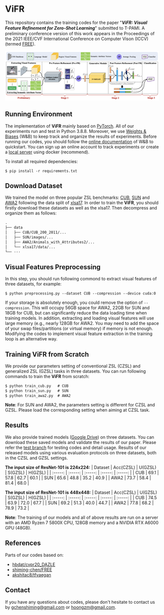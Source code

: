 # ViFR


This repository contains the training codes for the paper  "***ViFR: Visual Feature Reﬁnement for Zero-Shot Learning***" submitted to T-PAMI. A preliminary conference version of this work appears in the Proceedings of the 2021 IEEE/CVF International Conference on Computer Vison (ICCV) (termed [FREE](https://openaccess.thecvf.com/content/ICCV2021/papers/Chen_FREE_Feature_Refinement_for_Generalized_Zero-Shot_Learning_ICCV_2021_paper.pdf)).

![](figs/ViFR.png)


## Running Environment
The implementation of **ViFR** mainly based on [PyTorch](https://pytorch.org/). All of our experiments run and test in Python 3.8.8. Moreover, we use [Weights & Biases](https://wandb.ai/site) (W&B) to keep track and organize the results of experiments. Before running our codes, you should follow the [online documentation](https://docs.wandb.ai/quickstart) of W&B to quickstart. You can sign up an online account to track experiments or create a [local server](https://hub.docker.com/r/wandb/local) using docker (recommend).

To install all required dependencies:
```
$ pip install -r requirements.txt
```


## Download Dataset 

We trained the model on three popular ZSL benchmarks: [CUB](http://www.vision.caltech.edu/visipedia/CUB-200-2011.html), [SUN](http://cs.brown.edu/~gmpatter/sunattributes.html) and [AWA2](http://cvml.ist.ac.at/AwA2/) following the data split of [xlsa17](http://datasets.d2.mpi-inf.mpg.de/xian/xlsa17.zip). In order to train the **ViFR**, you should firstly download these datasets as well as the xlsa17. Then decompress and organize them as follows: 
```
.
├── data
│   ├── CUB/CUB_200_2011/...
│   ├── SUN/images/...
│   ├── AWA2/Animals_with_Attributes2/...
│   └── xlsa17/data/...
└── ···
```


## Visual Features Preprocessing

In this step, you should run following commond to extract visual features of three datasets, for example:

```
$ python preprocessing.py --dataset CUB --compression --device cuda:0
```
If your storage is absolutely enough, you could remove the option of `--compression`. This will occupy 56GB space for AWA2, 22GB for SUN and 18GB for CUB, but can significantly reduce the data loading time when training models.
In addition, extracting and loading visual features will use large memory (e.g., nearly 128GB for AWA2. You may need to add the space of your swap files/partitions (or virtual memory) if memory is not enough. Modifying the codes to implement visual feature extraction in the training loop is an alternative way. 

## Training ViFR from Scratch
We provide our parameters setting of conventional ZSL (CZSL) and generalized ZSL (GZSL) tasks in three datasets. You can run following commands to train the **ViFR** from scratch:

```
$ python train_cub.py   # CUB
$ python train_sun.py   # SUN
$ python train_awa2.py  # AWA2
```
**Note**: For SUN and AWA2, the parameters setting is different for CZSL and GZSL. Please load the corresponding setting when aiming at CZSL task.

## Results

We also provide trained models ([Google Drive]()) on three datasets. You can download these saved models and validate the results of our paper. Please refer the [test branch]() for testing codes and detail usage.
Results of our released models using various evaluation protocols on three datasets, both in the CZSL and GZSL settings.

**The input size of ResNet-101 is 224x224:**
| Dataset | Acc(CZSL) | U(GZSL) | S(GZSL) | H(GZSL) |
| :-----: | :-----: | :-----: | :-----: | :-----: |
| CUB | 69.1 | 57.8 | 62.7 | 60.1 |
| SUN | 65.6 | 48.8 | 35.2 | 40.9 |
| AWA2 | 73.7 | 58.4 | 81.4 | 68.0 |

**The input size of ResNet-101 is 448x448:**
| Dataset | Acc(CZSL) | U(GZSL) | S(GZSL) | H(GZSL) |
| :-----: | :-----: | :-----: | :-----: | :-----: |
| CUB | 74.5 | 63.9 | 72.0 | 67.7 |
| SUN | 69.2 | 51.3 | 40.0 | 44.7 |
| AWA2 | 77.8 | 68.2 | 78.9 | 73.2 |

**Note**:  The training of our models and all of above results are run on a server with an AMD Ryzen 7 5800X CPU, 128GB memory and a NVIDIA RTX A6000 GPU (48GB).
<!-- 
## Citation
If this work is helpful for you, please cite our paper.

```
@InProceedings{Chen2021TransZero,
    author    = {Chen, Shiming and Hong, Ziming and Liu, Yang and Xie, Guo-Sen and Sun, Baigui and Li, Hao and Peng, Qinmu and Lu, Ke and You, Xinge},
    title     = {TransZero: Attribute-guided Transformer for Zero-Shot Learning},
    booktitle = {Proceedings of the Thirty-Sixth AAAI Conference on Artificial Intelligence (AAAI)},
    year      = {2022}
}
``` -->

## References
Parts of our codes based on:
* [hbdat/cvpr20_DAZLE](https://github.com/hbdat/cvpr20_DAZLE)
* [shiming-chen/FREE](https://github.com/shiming-chen/FREE)
* [akshitac8/tfvaegan](https://github.com/akshitac8/tfvaegan)

## Contact
If you have any questions about codes, please don't hesitate to contact us by gchenshiming@gmail.com or hoongzm@gmail.com.
